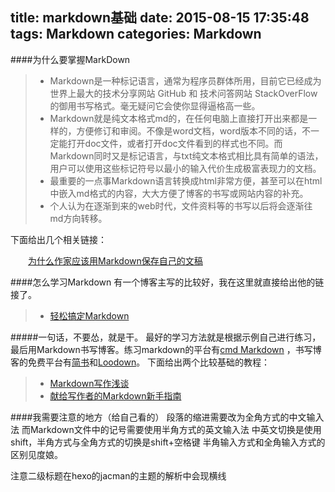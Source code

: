 title: markdown基础
date: 2015-08-15 17:35:48
tags: Markdown
categories: Markdown
---
####为什么要掌握MarkDown
>* Markdown是一种标记语言，通常为程序员群体所用，目前它已经成为世界上最大的技术分享网站 GitHub 和 技术问答网站 StackOverFlow 的御用书写格式。毫无疑问它会使你显得逼格高一些。
>* Markdown就是纯文本格式md的，在任何电脑上直接打开出来都是一样的，方便修订和审阅。不像是word文档，word版本不同的话，不一定能打开doc文件，或者打开doc文件看到的样式也不同。而Markdown同时又是标记语言，与txt纯文本格式相比具有简单的语法，用户可以使用这些标记符号以最小的输入代价生成极富表现力的文档。
>* 最重要的一点事Markdown语言转换成html非常方便，甚至可以在html中嵌入md格式的内容，大大方便了博客的书写或网站内容的补充。
>* 个人认为在逐渐到来的web时代，文件资料等的书写以后将会逐渐往md方向转移。
<!-- more -->
下面给出几个相关链接：

　　[为什么作家应该用Markdown保存自己的文稿](http://www.jianshu.com/p/qqGjLN)

####怎么学习Markdown
有一个博客主写的比较好，我在这里就直接给出他的链接了。
>* [轻松搞定Markdown](http://zipperary.com/2013/08/31/easy-markdown/)

#####一句话，不要怂，就是干。
最好的学习方法就是根据示例自己进行练习，最后用Markdown书写博客。练习markdown的平台有[cmd Markdown](https://www.zybuluo.com/) ，书写博客的免费平台有[简书](http://www.jianshu.com/)和[Loodown](http://logdown.com/)。
下面给出两个比较基础的教程：
>* [Markdown写作浅谈](http://www.jianshu.com/p/PpDNMG)
>* [献给写作者的Markdown新手指南](http://www.jianshu.com/p/q81RER)


####我需要注意的地方（给自己看的）
段落的缩进需要改为全角方式的中文输入法
而Markdown文件中的记号需要使用半角方式的英文输入法
中英文切换是使用shift，半角方式与全角方式的切换是shift+空格键
半角输入方式和全角输入方式的区别见度娘。

注意二级标题在hexo的jacman的主题的解析中会现横线